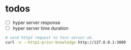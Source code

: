 # todos
- [ ] hyper server response
- [ ] hyper server time duration

```sh
# send http2 request to test server ok.
curl -v --http2-prior-knowledge http://127.0.0.1:3000
```
